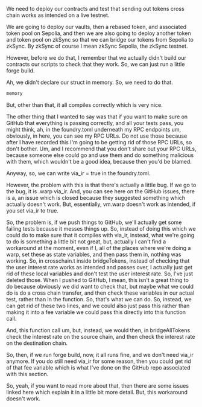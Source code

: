 We need to deploy our contracts and test that sending out tokens cross chain works as intended on a live testnet. 

We are going to deploy our vaults, then a rebased token, and associated token pool on Sepolia, and then we are also going to deploy another token and token pool on zkSync so that we can bridge our tokens from Sepolia to zkSync. By zkSync of course I mean zkSync Sepolia, the zkSync testnet.

However, before we do that, I remember that we actually didn't build our contracts our scripts to check that they work. So, we can just run a little forge build.

Ah, we didn't declare our struct in memory. So, we need to do that. 

```javascript
memory
```

But, other than that, it all compiles correctly which is very nice.

The other thing that I wanted to say was that if you want to make sure on GitHub that everything is passing correctly, and all your tests pass, you might think, ah, in the foundry.toml underneath my RPC endpoints um, obviously, in here, you can see my RPC URLs. Do not use those because after I have recorded this I'm going to be getting rid of those RPC URLs, so don't bother. Um, and I recommend that you don't share out your RPC URLs, because someone else could go and use them and do something malicious with them, which wouldn't be a good idea, because then you'd be blamed. 

Anyway, so, we can write via_ir = true in the foundry.toml. 

However, the problem with this is that there's actually a little bug. If we go to the bug, it is .warp via_ir. And, you can see here on the GitHub issues, there is a, an issue which is closed because they suggested something which actually doesn't work. But, essentially, vm.warp doesn't work as intended, if you set via_ir to true.

So, the problem is, if we push things to GitHub, we'll actually get some failing tests because it messes things up. So, instead of doing this which we could do to make sure that it compiles with via_ir, instead, what we're going to do is something a little bit not great, but, actually I can't find a workaround at the moment, even if I, all of the places where we're doing a warp, set these as state variables, and then pass them in, nothing was working. So, in crosschain.t inside bridgeTokens, instead of checking that the user interest rate works as intended and passes over, I actually just get rid of these local variables and don't test the user interest rate. So, I've just deleted those. When I pushed to GitHub, I mean, this isn't a great thing to do because obviously we did want to check that, but maybe what we could do is do a cross chain transfer, and then check these variables in our actual test, rather than in the function. So, that's what we can do. So, instead, we can get rid of these two lines, and we could also just pass this rather than making it into a fee variable we could pass this directly into this function call. 

And, this function call um, but, instead, we would then, in bridgeAllTokens check the interest rate on the source chain, and then check the interest rate on the destination chain.

So, then, if we run forge build, now, it all runs fine, and we don't need via_ir anymore. If you do still need via_ir for some reason, then you could get rid of that fee variable which is what I've done on the GitHub repo associated with this section. 

So, yeah, if you want to read more about that, then there are some issues linked here which explain it in a little bit more detail. But, this workaround doesn't work. 

